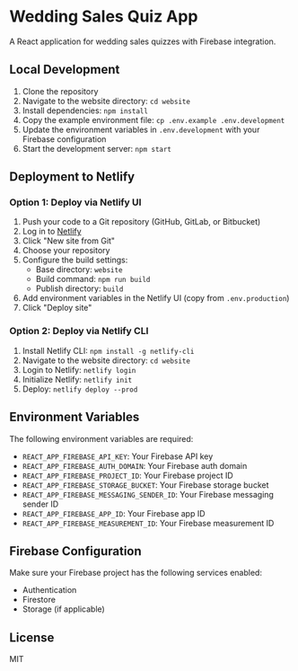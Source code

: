 # Wedding Sales Quiz App

A React application for wedding sales quizzes with Firebase integration.

## Local Development

1. Clone the repository
2. Navigate to the website directory: `cd website`
3. Install dependencies: `npm install`
4. Copy the example environment file: `cp .env.example .env.development`
5. Update the environment variables in `.env.development` with your Firebase configuration
6. Start the development server: `npm start`

## Deployment to Netlify

### Option 1: Deploy via Netlify UI

1. Push your code to a Git repository (GitHub, GitLab, or Bitbucket)
2. Log in to [Netlify](https://app.netlify.com/)
3. Click "New site from Git"
4. Choose your repository
5. Configure the build settings:
   - Base directory: `website`
   - Build command: `npm run build`
   - Publish directory: `build`
6. Add environment variables in the Netlify UI (copy from `.env.production`)
7. Click "Deploy site"

### Option 2: Deploy via Netlify CLI

1. Install Netlify CLI: `npm install -g netlify-cli`
2. Navigate to the website directory: `cd website`
3. Login to Netlify: `netlify login`
4. Initialize Netlify: `netlify init`
5. Deploy: `netlify deploy --prod`

## Environment Variables

The following environment variables are required:

- `REACT_APP_FIREBASE_API_KEY`: Your Firebase API key
- `REACT_APP_FIREBASE_AUTH_DOMAIN`: Your Firebase auth domain
- `REACT_APP_FIREBASE_PROJECT_ID`: Your Firebase project ID
- `REACT_APP_FIREBASE_STORAGE_BUCKET`: Your Firebase storage bucket
- `REACT_APP_FIREBASE_MESSAGING_SENDER_ID`: Your Firebase messaging sender ID
- `REACT_APP_FIREBASE_APP_ID`: Your Firebase app ID
- `REACT_APP_FIREBASE_MEASUREMENT_ID`: Your Firebase measurement ID

## Firebase Configuration

Make sure your Firebase project has the following services enabled:

- Authentication
- Firestore
- Storage (if applicable)

## License

MIT 